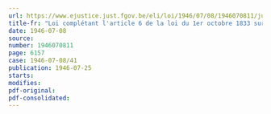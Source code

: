 ```yaml
---
url: https://www.ejustice.just.fgov.be/eli/loi/1946/07/08/1946070811/justel
title-fr: "Loi complétant l'article 6 de la loi du 1er octobre 1833 sur les extraditions, complété par la loi du 22 mars 1856"
date: 1946-07-08
source:
number: 1946070811
page: 6157
case: 1946-07-08/41
publication: 1946-07-25
starts:
modifies:
pdf-original:
pdf-consolidated:
---
```


